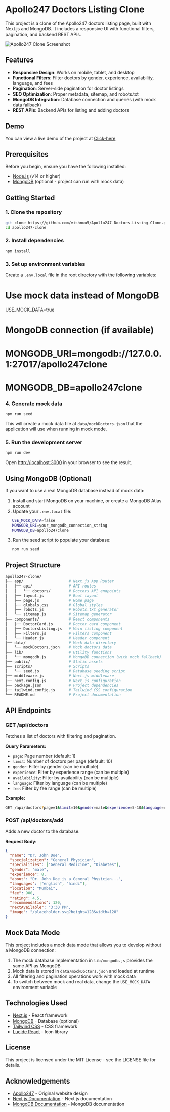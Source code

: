 # Apollo247 Doctors Listing Clone

This project is a clone of the Apollo247 doctors listing page, built with Next.js and MongoDB. It includes a responsive UI with functional filters, pagination, and backend REST APIs.

![Apollo247 Clone Screenshot](https://github.com/user-attachments/assets/13bc94da-a207-40e8-a8af-b5b580ca8714)

## Features

- **Responsive Design**: Works on mobile, tablet, and desktop
- **Functional Filters**: Filter doctors by gender, experience, availability, language, and fees
- **Pagination**: Server-side pagination for doctor listings
- **SEO Optimization**: Proper metadata, sitemap, and robots.txt
- **MongoDB Integration**: Database connection and queries (with mock data fallback)
- **REST APIs**: Backend APIs for listing and adding doctors

## Demo

You can view a live demo of the project at [Click-here](https://apollo247-doctors-listing-clone.vercel.app)

## Prerequisites

Before you begin, ensure you have the following installed:

- [Node.js](https://nodejs.org/) (v14 or higher)
- [MongoDB](https://www.mongodb.com/try/download/community) (optional - project can run with mock data)

## Getting Started

### 1. Clone the repository

```bash
git clone https://github.com/vishnuu5/Apollo247-Doctors-Listing-Clone.git
cd apollo247-clone
```

### 2. Install dependencies

```bash
npm install
```

### 3. Set up environment variables

Create a `.env.local` file in the root directory with the following variables:

# Use mock data instead of MongoDB

USE_MOCK_DATA=true

# MongoDB connection (if available)

# MONGODB_URI=mongodb://127.0.0.1:27017/apollo247clone

# MONGODB_DB=apollo247clone

### 4. Generate mock data

```bash
npm run seed
```

This will create a mock data file at `data/mockDoctors.json` that the application will use when running in mock mode.

### 5. Run the development server

```bash
npm run dev
```

Open [http://localhost:3000](http://localhost:3000) in your browser to see the result.

## Using MongoDB (Optional)

If you want to use a real MongoDB database instead of mock data:

1. Install and start MongoDB on your machine, or create a MongoDB Atlas account
2. Update your `.env.local` file:

```bash
   USE_MOCK_DATA=false
   MONGODB_URI=your_mongodb_connection_string
   MONGODB_DB=apollo247clone
```

3. Run the seed script to populate your database:

```bash
   npm run seed
```

## Project Structure

```bash
apollo247-clone/
├── app/                    # Next.js App Router
│   ├── api/                # API routes
│   │   └── doctors/        # Doctors API endpoints
│   ├── layout.js           # Root layout
│   ├── page.js             # Home page
│   ├── globals.css         # Global styles
│   ├── robots.js           # Robots.txt generator
│   └── sitemap.js          # Sitemap generator
├── components/             # React components
│   ├── DoctorCard.js       # Doctor card component
│   ├── DoctorsListing.js   # Main listing component
│   ├── Filters.js          # Filters component
│   └── Header.js           # Header component
├── data/                   # Mock data directory
│   └── mockDoctors.json    # Mock doctors data
├── lib/                    # Utility functions
│   └── mongodb.js          # MongoDB connection (with mock fallback)
├── public/                 # Static assets
├── scripts/                # Scripts
│   └── seed.js             # Database seeding script
├── middleware.js           # Next.js middleware
├── next.config.js          # Next.js configuration
├── package.json            # Project dependencies
├── tailwind.config.js      # Tailwind CSS configuration
└── README.md               # Project documentation
```

## API Endpoints

### GET /api/doctors

Fetches a list of doctors with filtering and pagination.

**Query Parameters:**

- `page`: Page number (default: 1)
- `limit`: Number of doctors per page (default: 10)
- `gender`: Filter by gender (can be multiple)
- `experience`: Filter by experience range (can be multiple)
- `availability`: Filter by availability (can be multiple)
- `language`: Filter by language (can be multiple)
- `fee`: Filter by fee range (can be multiple)

**Example:**

```bash
GET /api/doctors?page=1&limit=10&gender=male&experience=5-10&language=english
```

### POST /api/doctors/add

Adds a new doctor to the database.

**Request Body:**

```json
{
  "name": "Dr. John Doe",
  "specialization": "General Physician",
  "specialities": ["General Medicine", "Diabetes"],
  "gender": "male",
  "experience": 8,
  "about": "Dr. John Doe is a General Physician...",
  "languages": ["english", "hindi"],
  "location": "Mumbai",
  "fee": 900,
  "rating": 4.5,
  "recommendations": 120,
  "nextAvailable": "3:30 PM",
  "image": "/placeholder.svg?height=128&width=128"
}
```

## Mock Data Mode

This project includes a mock data mode that allows you to develop without a MongoDB connection:

1. The mock database implementation in `lib/mongodb.js` provides the same API as MongoDB
2. Mock data is stored in `data/mockDoctors.json` and loaded at runtime
3. All filtering and pagination operations work with mock data
4. To switch between mock and real data, change the `USE_MOCK_DATA` environment variable

## Technologies Used

- [Next.js](https://nextjs.org/) - React framework
- [MongoDB](https://www.mongodb.com/) - Database (optional)
- [Tailwind CSS](https://tailwindcss.com/) - CSS framework
- [Lucide React](https://lucide.dev/) - Icon library

## License

This project is licensed under the MIT License - see the LICENSE file for details.

## Acknowledgements

- [Apollo247](https://www.apollo247.com/) - Original website design
- [Next.js Documentation](https://nextjs.org/docs) - Next.js documentation
- [MongoDB Documentation](https://docs.mongodb.com/) - MongoDB documentation
